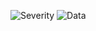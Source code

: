 ![Severity](https://github.com/vvoleman/stin/actions/workflows/detekt.yml/severity.png)
![Data](https://github.com/vvoleman/stin/actions/workflows/detekt.yml/data.png)
